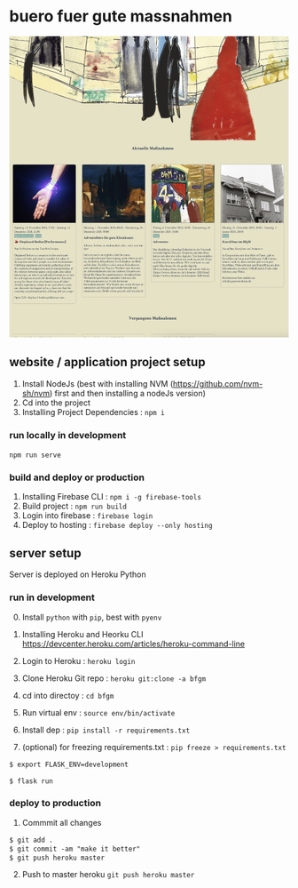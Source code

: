 # buero fuer gute massnahmen 

![alt text](https://github.com/ngmiduc/bfgm/blob/master/doc/home.png)

## website / application project setup

1. Install NodeJs (best with installing NVM (https://github.com/nvm-sh/nvm) first and then installing a nodeJs version)
2. Cd into the project 
3. Installing Project Dependencies : `npm i`


### run locally in development

`npm run serve`

### build and deploy or production

1. Installing Firebase CLI : `npm i -g firebase-tools`
2. Build project : `npm run build`
3. Login into firebase : `firebase login`
4. Deploy to hosting : `firebase deploy --only hosting`

## server setup

Server is deployed on Heroku Python

### run in development

0. Install `python` with `pip`, best with `pyenv`

1. Installing Heroku and Heorku CLI https://devcenter.heroku.com/articles/heroku-command-line
2. Login to Heroku : `heroku login`
3. Clone Heroku Git repo : `heroku git:clone -a bfgm`
4. cd into directoy : `cd bfgm`

5. Run virtual env : `source env/bin/activate`
6. Install dep : `pip install -r requirements.txt `
7. (optional) for freezing requirements.txt : `pip freeze > requirements.txt`


```
$ export FLASK_ENV=development
```

```
$ flask run
```



### deploy to production

1. Commmit all changes
```
$ git add .
$ git commit -am "make it better"
$ git push heroku master
```
2. Push to master heroku `git push heroku master`
